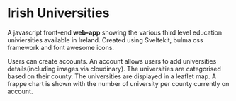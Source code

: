 # Irish Universities

A javascript front-end **web-app** showing the various third level education univiersities available in Ireland. Created using Sveltekit, bulma css framework and font awesome icons.

Users can create accounts. An account allows users to add universities details(including images via cloudinary). The universities are categorised based on their county. The universities are displayed in a leaflet map. A frappe chart is shown with the number of university per county currently on account.
